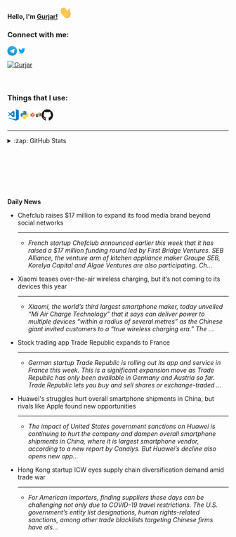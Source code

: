#### Hello, I'm [Gurjar!](https://GurjarKing.github.io) <img src="https://raw.githubusercontent.com/ABSphreak/ABSphreak/master/gifs/Hi.gif" width="30px"></h2>


### Connect with me:

[<img align="left" alt="Gurjar | Telegram" width="22px" src="https://raw.githubusercontent.com/github/explore/80688e429a7d4ef2fca1e82350fe8e3517d3494d/topics/telegram/telegram.png" />][Telegram]
[<img align="left" alt="Gurjar | Twitter" width="22px" src="https://raw.githubusercontent.com/github/explore/80688e429a7d4ef2fca1e82350fe8e3517d3494d/topics/twitter/twitter.png" />][Twitter]
<br >
<br >
<a href="https://github.com/GurjarKing"><img src="https://komarev.com/ghpvc/?username=GurjarKing" alt="Gurjar" /></a> <br />
<br />
<br />
<!-- <br >

![](https://visitor-badge.glitch.me/badge?page_id=GurjarKing)

<br /> -->

### Things that I use:

[<img align="left" alt="Visual Studio Code" width="26px" src="https://raw.githubusercontent.com/github/explore/80688e429a7d4ef2fca1e82350fe8e3517d3494d/topics/visual-studio-code/visual-studio-code.png" />][VSCode]
[<img align="left" alt="Python" width="26px" src="https://raw.githubusercontent.com/github/explore/80688e429a7d4ef2fca1e82350fe8e3517d3494d/topics/python/python.png" />][Python]
[<img align="left" alt="Git" width="26px" src="https://raw.githubusercontent.com/github/explore/80688e429a7d4ef2fca1e82350fe8e3517d3494d/topics/git/git.png" />][Git]
[<img align="left" alt="GitHub" width="26px" src="https://raw.githubusercontent.com/github/explore/78df643247d429f6cc873026c0622819ad797942/topics/github/github.png" />][Github]

<br />
<br />

---
<details>
  <summary>:zap: GitHub Stats</summary>

<img align="left" alt="Gurjar's Github Stats" src="https://github-readme-stats.vercel.app/api?username=GurjarKing&show_icons=true&hide_border=true&count_private=true&include_all_commit=true&theme=algolia" />

</details>

<!-- ### 🔔 My latest tweet
<a href="https://twitter.com/Gurjar_King43" target="_blank">
	<img src="https://github.com/GurjarKing/GurjarKing/raw/master/tweet.png" width="70%" align="center" alt="Click to view on Twitter" title="My latest tweet, as an image"/>
</a> -->
<br>

<pre>

</pre>

<!-- **Quote of the hour:**

{qoth}

~ {qoth_author}
<pre>

</pre> -->
<br>
<pre>


</pre>
<strong>Daily News</strong>
  
  - Chefclub raises $17 million to expand its food media brand beyond social networks
     <hr/>
     
      - *French startup Chefclub announced earlier this week that it has raised a $17 million funding round led by First Bridge Ventures. SEB Alliance, the venture arm of kitchen appliance maker Groupe SEB, Korelya Capital and Algaé Ventures are also participating. Ch…*
     
  - Xiaomi teases over-the-air wireless charging, but it’s not coming to its devices this year
      <hr/>
      
      - *Xiaomi, the world’s third largest smartphone maker, today unveiled “Mi Air Charge Technology” that it says can deliver power to multiple devices “within a radius of several metres” as the Chinese giant invited customers to a “true wireless charging era.” The …*
      
  - Stock trading app Trade Republic expands to France
      <hr/>
      
      - *German startup Trade Republic is rolling out its app and service in France this week. This is a significant expansion move as Trade Republic has only been available in Germany and Austria so far. Trade Republic lets you buy and sell shares or exchange-traded …*
      
  - Huawei's struggles hurt overall smartphone shipments in China, but rivals like Apple found new opportunities
      <hr/>
      
      - *The impact of United States government sanctions on Huawei is continuing to hurt the company and dampen overall smartphone shipments in China, where it is largest smartphone vendor, according to a new report by Canalys. But Huawei’s decline also opens new opp…*
       
  - Hong Kong startup ICW eyes supply chain diversification demand amid trade war
      <hr/>
       
       - *For American importers, finding suppliers these days can be challenging not only due to COVID-19 travel restrictions. The U.S. government’s entity list designations, human rights-related sanctions, among other trade blacklists targeting Chinese firms have als…*
      

<br />

[VSCode]: https://code.visualstudio.com/
[Python]: https://www.python.org/
[Git]: https://git-scm.com/
[Github]: https://github.com/
[Telegram]: https://t.me/Gurjar_King/
[Twitter]: https://twitter.com/Gurjar_King43/
